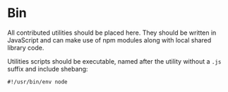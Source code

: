 # Bin

All contributed utilities should be placed here. They should be written in JavaScript and can make use of npm modules along with local shared library code.

Utilities scripts should be executable, named after the utility without a `.js` suffix and include shebang:

```
#!/usr/bin/env node
```
